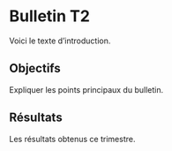 # Bulletin T2

Voici le texte d’introduction.

## Objectifs

Expliquer les points principaux du bulletin.

## Résultats

Les résultats obtenus ce trimestre.
